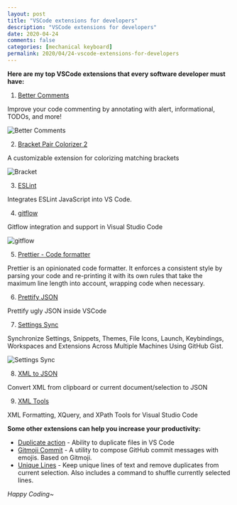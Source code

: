 ```yaml
---
layout: post
title: "VSCode extensions for developers"
description: "VSCode extensions for developers"
date: 2020-04-24
comments: false
categories: [mechanical keyboard]
permalink: 2020/04/24-vscode-extensions-for-developers
---
```


**Here are my top VSCode extensions that every software developer must have:**

1. [Better Comments](https://marketplace.visualstudio.com/items?itemName=aaron-bond.better-comments)

Improve your code commenting by annotating with alert, informational, TODOs, and more!

![Better Comments](https://github.com/aaron-bond/better-comments/raw/master/images/better-comments.PNG)


2. [Bracket Pair Colorizer 2](https://marketplace.visualstudio.com/items?itemName=CoenraadS.bracket-pair-colorizer-2)

A customizable extension for colorizing matching brackets

![Bracket](https://github.com/CoenraadS/Bracket-Pair-Colorizer-2/raw/develop/images/example.png)


3. [ESLint](https://marketplace.visualstudio.com/items?itemName=dbaeumer.vscode-eslint)

Integrates ESLint JavaScript into VS Code.

4. [gitflow](https://marketplace.visualstudio.com/items?itemName=vector-of-bool.gitflow)

Gitflow integration and support in Visual Studio Code

![gitflow](https://github.com/vector-of-bool/vscode-gitflow/raw/develop/res/gitflow.png)

5. [Prettier - Code formatter](https://marketplace.visualstudio.com/items?itemName=esbenp.prettier-vscode)

Prettier is an opinionated code formatter. It enforces a consistent style by parsing your code and re-printing it with its own rules that take the maximum line length into account, wrapping code when necessary.

6. [Prettify JSON](https://marketplace.visualstudio.com/items?itemName=mohsen1.prettify-json)

Prettify ugly JSON inside VSCode

7. [Settings Sync](https://marketplace.visualstudio.com/items?itemName=Shan.code-settings-sync)

Synchronize Settings, Snippets, Themes, File Icons, Launch, Keybindings, Workspaces and Extensions Across Multiple Machines Using GitHub Gist.

![Settings Sync](https://shanalikhan.github.io/img/login-with-github.png)

8. [XML to JSON](https://marketplace.visualstudio.com/items?itemName=buianhthang.xml2json)

Convert XML from clipboard or current document/selection to JSON

9. [XML Tools](https://marketplace.visualstudio.com/items?itemName=DotJoshJohnson.xml)

XML Formatting, XQuery, and XPath Tools for Visual Studio Code

**Some other extensions can help you increase your productivity:**
- [Duplicate action](https://marketplace.visualstudio.com/items?itemName=mrmlnc.vscode-duplicate) - Ability to duplicate files in VS Code
- [Gitmoji Commit](https://marketplace.visualstudio.com/items?itemName=benjaminadk.emojis4git) - A utility to compose GitHub commit messages with emojis. Based on Gitmoji.
- [Unique Lines](https://marketplace.visualstudio.com/items?itemName=bibhasdn.unique-lines) - Keep unique lines of text and remove duplicates from current selection. Also includes a command to shuffle currently selected lines.

*Happy Coding~*